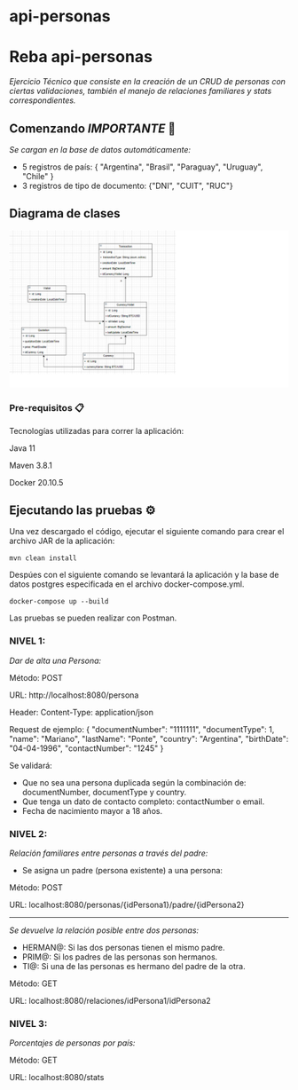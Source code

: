 # api-personas

# Reba api-personas

_Ejercicio Técnico que consiste en la creación de un CRUD de personas con ciertas validaciones, también el manejo de relaciones familiares y stats correspondientes._

## Comenzando *IMPORTANTE* 🚀

_Se cargan en la base de datos automáticamente:_
- 5 registros de país: { "Argentina", "Brasil", "Paraguay", "Uruguay", "Chile" }
- 3 registros de tipo de documento: {"DNI", "CUIT", "RUC"}

## Diagrama de clases  

![alt text](https://github.com/marianoponte/adviters-virtual-wallet/blob/main/diagrama_solucion.png)

### Pre-requisitos 📋

Tecnologías utilizadas para correr la aplicación:

Java 11

Maven 3.8.1

Docker 20.10.5

## Ejecutando las pruebas ⚙️

Una vez descargado el código, ejecutar el siguiente comando para crear el archivo JAR de la aplicación:
```
mvn clean install
```

Despúes con el siguiente comando se levantará la aplicación y la base de datos postgres especificada en el archivo docker-compose.yml.
```
docker-compose up --build
```

Las pruebas se pueden realizar con Postman.

### NIVEL 1: 

_Dar de alta una Persona:_

Método: POST

URL: http://localhost:8080/persona

Header: Content-Type: application/json

Request de ejemplo: 
{
    "documentNumber": "1111111",
    "documentType": 1,
    "name": "Mariano",
    "lastName": "Ponte",
    "country": "Argentina",
    "birthDate": "04-04-1996",
    "contactNumber": "1245"
}

Se validará:
- Que no sea una persona duplicada según la combinación de: documentNumber, documentType y country.
- Que tenga un dato de contacto completo: contactNumber o email.
- Fecha de nacimiento mayor a 18 años.

### NIVEL 2: 

_Relación familiares entre personas a través del padre:_

- Se asigna un padre (persona existente) a una persona:

Método: POST

URL: localhost:8080/personas/{idPersona1}/padre/{idPersona2}

------------------------------------------------------------------

_Se devuelve la relación posible entre dos personas:_
- HERMAN@: Si las dos personas tienen el mismo padre.
- PRIM@: Si los padres de las personas son hermanos.
- TI@: Si una de las personas es hermano del padre de la otra.

Método: GET

URL: localhost:8080/relaciones/idPersona1/idPersona2

### NIVEL 3: 

_Porcentajes de personas por país:_

Método: GET

URL: localhost:8080/stats
